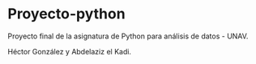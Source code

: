 # Proyecto-python

Proyecto final de la asignatura de Python para análisis de datos - UNAV. 

Héctor González y Abdelaziz el Kadi.
